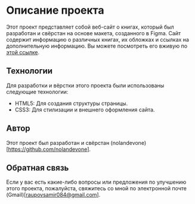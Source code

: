 # Описание проекта

Этот проект представляет собой веб-сайт о книгах, который был разработан и свёрстан на основе макета, созданного в Figma.
Сайт содержит информацию о различных книгах, их обложках и ссылках на дополнительную информацию. 
Вы можете посмотреть его вживую по [этой ссылке](https://nolandevone.github.io/thably/).

## Технологии
Для разработки и вёрстки этого проекта были использованы следующие технологии:

- HTML5: Для создания структуры страницы.
- CSS3: Для стилизации и внешнего оформления сайта.

## Автор

Этот проект был разработан и свёрстан (nolandevone)[https://github.com/nolandevone].

## Обратная связь

Если у вас есть какие-либо вопросы или предложения по улучшению этого проекта, пожалуйста, свяжитесь со мной по электронной почте (Gmail)[raupovsamir084@gmail.com].
